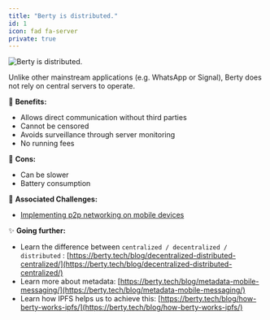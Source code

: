 ```yaml
---
title: "Berty is distributed."
id: 1
icon: fad fa-server
private: true
---
```


![Berty is distributed.](photo-1451187580459-43490279c0fa.jpeg)

Unlike other mainstream applications (e.g. WhatsApp or Signal), Berty does not rely on central servers to operate.

🚀 **Benefits:**

- Allows direct communication without third parties
- Cannot be censored
- Avoids surveillance through server monitoring
- No running fees

🤨 **Cons:**

- Can be slower
- Battery consumption

 💪 **Associated Challenges:**

- [Implementing p2p networking on mobile devices](https://berty.tech/challenges#implementing-p2p-networking-on-mobile-devices)

✨ **Going further:**

- Learn the difference between `centralized / decentralized / distributed` : [https://berty.tech/blog/decentralized-distributed-centralized/](https://berty.tech/blog/decentralized-distributed-centralized/)
- Learn more about metadata: [https://berty.tech/blog/metadata-mobile-messaging/](https://berty.tech/blog/metadata-mobile-messaging/)
- Learn how IPFS helps us to achieve this: [https://berty.tech/blog/how-berty-works-ipfs/](https://berty.tech/blog/how-berty-works-ipfs/)
